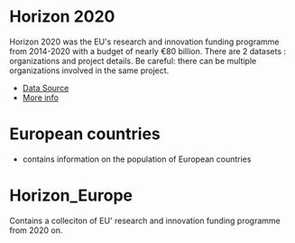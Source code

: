 # Horizon 2020
Horizon 2020 was the EU's research and innovation funding programme from 2014-2020 with a budget of nearly €80 billion. There are 2 datasets : organizations and project details. Be careful: there can be multiple organizations involved in the same project.

* [Data Source](https://data.europa.eu/data/datasets/cordish2020projects?locale=en)
* [More info](https://wayback.archive-it.org/12090/20220124075100/https:/ec.europa.eu/programmes/horizon2020/)

# European countries
* contains information on the population of European countries

# Horizon_Europe
Contains a colleciton of EU' research and innovation funding programme from 2020 on.